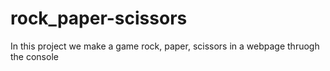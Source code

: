 # rock_paper-scissors

In this project we make a game rock, paper, scissors in a webpage thruogh the console